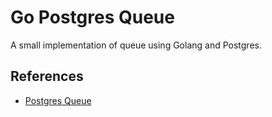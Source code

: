 # Go Postgres Queue

A small implementation of queue using Golang and Postgres.

## References

- [Postgres Queue](https://ente.io/blog/tech/postgres-queue/)